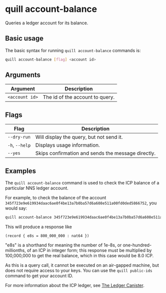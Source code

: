 # quill account-balance

Queries a ledger account for its balance.

## Basic usage

The basic syntax for running `quill account-balance` commands is:

``` bash
quill account-balance [flag] <account id>
```

## Arguments

| Argument       | Description                     |
|----------------|---------------------------------|
| `<account id>` | The id of the account to query. |

## Flags

| Flag           | Description                                        |
|----------------|----------------------------------------------------|
| `--dry-run`    | Will display the query, but not send it.           |
| `-h`, `--help` | Displays usage information.                        |
| `--yes`        | Skips confirmation and sends the message directly. |

## Examples

The `quill account-balance` command is used to check the ICP balance of a particular NNS ledger account.

For example, to check the balance of the account `345f723e9e619934daac6ae0f4be13a7b0ba57d6a608e511a00fd0ded5866752`, you would say:

```sh
quill account-balance 345f723e9e619934daac6ae0f4be13a7b0ba57d6a608e511a00fd0ded5866752
```

This will produce a response like 

```candid
(record { e8s = 800_000_000 : nat64 })
```

"e8s" is a shorthand for meaning the number of 1e-8s, or one-hundred-millionths, of an ICP in integer form; this response must be multiplied by 100,000,000 to get the real balance, which in this case would be 8.0 ICP.

As this is a query call, it cannot be executed on an air-gapped machine, but does not require access to your keys. You can use the `quill public-ids` command to get your account ID. 

For more information about the ICP ledger, see [The Ledger Canister](https://internetcomputer.org/docs/current/references/ledger).
